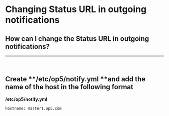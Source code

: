 # Changing Status URL in outgoing notifications

## How can I change the Status URL in outgoing notifications?

* * * * *

 

## Create **/etc/op5/notify.yml **and add the name of the host in the following format

**/etc/op5/notify.yml**

``` {.bash data-syntaxhighlighter-params="brush: bash; gutter: false; theme: Confluence" data-theme="Confluence" style="brush: bash; gutter: false; theme: Confluence"}
hostname: master1.op5.com
```

 

 

 

